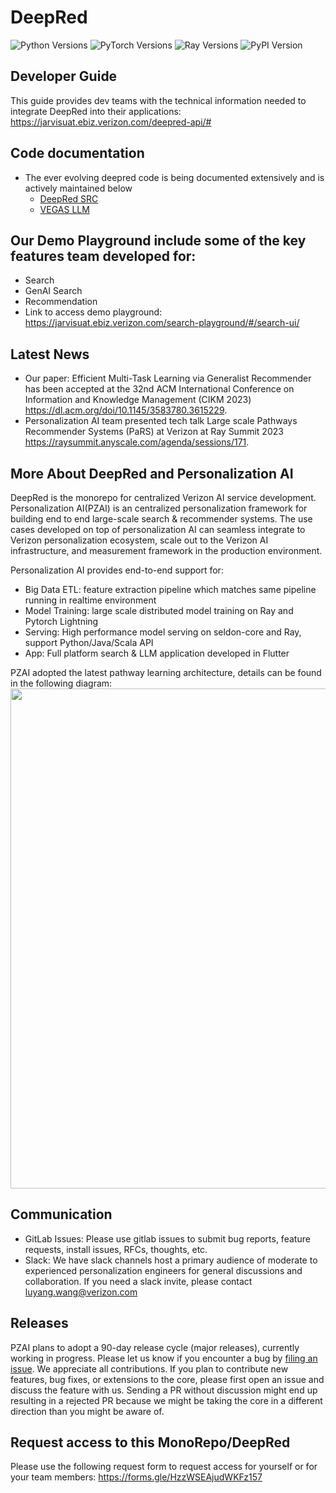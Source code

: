 # DeepRed

![Python Versions](https://img.shields.io/badge/python-3.6%7C3.7-brightgreen)
![PyTorch Versions](https://img.shields.io/badge/pytorch-1.10.0-brightgreen)
![Ray Versions](https://img.shields.io/badge/ray-1.13.0-brightgreen)
![PyPI Version](https://badge.fury.io/py/vz_recommender.svg)

## Developer Guide
This guide provides dev teams with the technical information needed to integrate DeepRed into their applications: https://jarvisuat.ebiz.verizon.com/deepred-api/#

## Code documentation
- The ever evolving deepred code is being documented extensively and is actively maintained below
    - [DeepRed SRC](https://jarvisuat.ebiz.verizon.com/deepred-doc/)
    - [VEGAS LLM](https://jarvisuat.ebiz.verizon.com/vegas-llm-copilot/)

## Our Demo Playground include some of the key features team developed for:
- Search
- GenAI Search
- Recommendation
- Link to access demo playground: https://jarvisuat.ebiz.verizon.com/search-playground/#/search-ui/

## Latest News
- Our paper: Efficient Multi-Task Learning via Generalist Recommender has been accepted at the 32nd ACM International Conference on Information and Knowledge Management (CIKM 2023) https://dl.acm.org/doi/10.1145/3583780.3615229.
- Personalization AI team presented tech talk Large scale Pathways Recommender Systems (PaRS) at Verizon at Ray Summit 2023 https://raysummit.anyscale.com/agenda/sessions/171.

## More About DeepRed and Personalization AI
DeepRed is the monorepo for centralized Verizon AI service development.
Personalization AI(PZAI) is an centralized personalization framework for building end to end large-scale search & recommender systems. The use cases developed on top of personalization AI can seamless integrate to Verizon personalization ecosystem, scale out to the Verizon AI infrastructure, and measurement framework in the production environment.

Personalization AI provides end-to-end support for:
- Big Data ETL: feature extraction pipeline which matches same pipeline running in realtime environment
- Model Training: large scale distributed model training on Ray and Pytorch Lightning
- Serving: High performance model serving on seldon-core and Ray, support Python/Java/Scala API
- App: Full platform search & LLM application developed in Flutter

PZAI adopted the latest pathway learning architecture, details can be found in the following diagram:
<img src="./search_reco/product_ranking/VCG Forward - AID Initiatives.png" width="800" />


## Communication
* GitLab Issues: Please use gitlab issues to submit bug reports, feature requests, install issues, RFCs, thoughts, etc. 
* Slack: We have slack channels host a primary audience of moderate to experienced personalization engineers for general discussions and collaboration. If you need a slack invite, please contact luyang.wang@verizon.com

## Releases 
PZAI plans to adopt a 90-day release cycle (major releases), currently working in progress. Please let us know if you encounter a bug by [filing an issue](https://gitlab.verizon.com/aiml_ds/personalization-ai/-/issues).
We appreciate all contributions. If you plan to contribute new features, bug fixes, or extensions to the core, please first open an issue and discuss the feature with us.
Sending a PR without discussion might end up resulting in a rejected PR because we might be taking the core in a different direction than you might be aware of.

## Request access to this MonoRepo/DeepRed
Please use the following request form to request access for yourself or for your team members: 
https://forms.gle/HzzWSEAjudWKFz157

